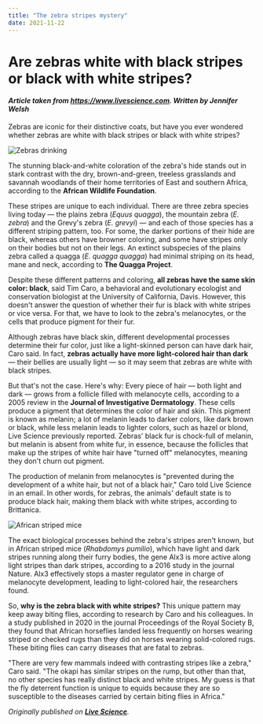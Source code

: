 ```yaml
---
title: "The zebra stripes mystery"
date: 2021-11-22
---
```


# Are zebras white with black stripes or black with white stripes?

#### *Article taken from https://www.livescience.com. Written by Jennifer Welsh*

Zebras are iconic for their distinctive coats, but have you ever wondered whether zebras are white with black stripes or black with white stripes?

![Zebras drinking](https://cdn.mos.cms.futurecdn.net/rXuCr6egxNxxaPJZR8NfTf-1024-80.jpg.webp "Zebras b&w")

The stunning black-and-white coloration of the zebra's hide stands out in stark contrast with the dry, brown-and-green, treeless grasslands and savannah woodlands of their home territories of East and southern Africa, according to the **African Wildlife Foundation**. 

These stripes are unique to each individual. There are three zebra species living today — the plains zebra (*Equus quagga*), the mountain zebra (*E. zebra*) and the Grevy's zebra (*E. grevyi*) — and each of those species has a different striping pattern, too. For some, the darker portions of their hide are black, whereas others have browner coloring, and some have stripes only on their bodies but not on their legs. An extinct subspecies of the plains zebra called a quagga (*E. quagga quagga*) had minimal striping on its head, mane and neck, according to **The Quagga Project**. 

Despite these different patterns and coloring, **all zebras have the same skin color: black**, said Tim Caro, a behavioral and evolutionary ecologist and conservation biologist at the University of California, Davis. However, this doesn't answer the question of whether their fur is black with white stripes or vice versa. For that, we have to look to the zebra's melanocytes, or the cells that produce pigment for their fur.

Although zebras have black skin, different developmental processes determine their fur color, just like a light-skinned person can have dark hair, Caro said. In fact, **zebras actually have more light-colored hair than dark** — their bellies are usually light — so it may seem that zebras are white with black stripes. 

But that's not the case. Here's why: Every piece of hair — both light and dark — grows from a follicle filled with melanocyte cells, according to a 2005 review in the **Journal of Investigative Dermatology**. These cells produce a pigment that determines the color of hair and skin. This pigment is known as melanin; a lot of melanin leads to darker colors, like dark brown or black, while less melanin leads to lighter colors, such as hazel or blond, Live Science previously reported. Zebras' black fur is chock-full of melanin, but melanin is absent from white fur, in essence, because the follicles that make up the stripes of white hair have "turned off" melanocytes, meaning they don't churn out pigment. 

The production of melanin from melanocytes is "prevented during the development of a white hair, but not of a black hair," Caro told Live Science in an email. In other words, for zebras, the animals' default state is to produce black hair, making them black with white stripes, according to Brittanica. 

![African striped mice](https://cdn.mos.cms.futurecdn.net/98ARHfxgoPJ2Pt4y93EqoJ-970-80.jpg "African striped mice")

The exact biological processes behind the zebra's stripes aren't known, but in African striped mice (*Rhabdomys pumilio*), which have light and dark stripes running along their furry bodies, the gene Alx3 is more active along light stripes than dark stripes, according to a 2016 study in the journal Nature. Alx3 effectively stops a master regulator gene in charge of melanocyte development, leading to light-colored hair, the researchers found.

So, **why is the zebra black with white stripes?** This unique pattern may keep away biting flies, according to research by Caro and his colleagues. In a study published in 2020 in the journal Proceedings of the Royal Society B, they found that African horseflies landed less frequently on horses wearing striped or checked rugs than they did on horses wearing solid-colored rugs. These biting flies can carry diseases that are fatal to zebras.

"There are very few mammals indeed with contrasting stripes like a zebra," Caro said. "The okapi has similar stripes on the rump, but other than that, no other species has really distinct black and white stripes. My guess is that the fly deterrent function is unique to equids because they are so susceptible to the diseases carried by certain biting flies in Africa."

*Originally published on [**Live Science**](https://www.livescience.com/zebras-black-and-white "For the science geek in everyone").*
